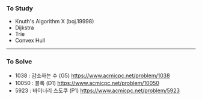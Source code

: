 ### To Study
- Knuth's Algorithm X (boj.19998)
- Dijkstra
- Trie
- Convex Hull

---

### To Solve
- 1038 : 감소하는 수 (G5) https://www.acmicpc.net/problem/1038
- 10050 : 블록 (D1) https://www.acmicpc.net/problem/10050
- 5923 : 바이너리 스도쿠 (P1) https://www.acmicpc.net/problem/5923
